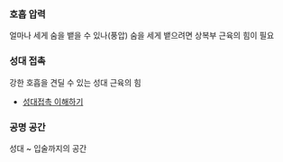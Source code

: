 ### 호흡 압력
얼마나 세게 숨을 뱉을 수 있나(풍압)
숨을 세게 뱉으려면 상복부 근육의 힘이 필요

### 성대 접촉
강한 호흡을 견딜 수 있는 성대 근육의 힘  
- [성대접촉 이해하기](https://www.youtube.com/watch?v=nxjdWzvY-Jo)

### 공명 공간
성대 ~ 입술까지의 공간

